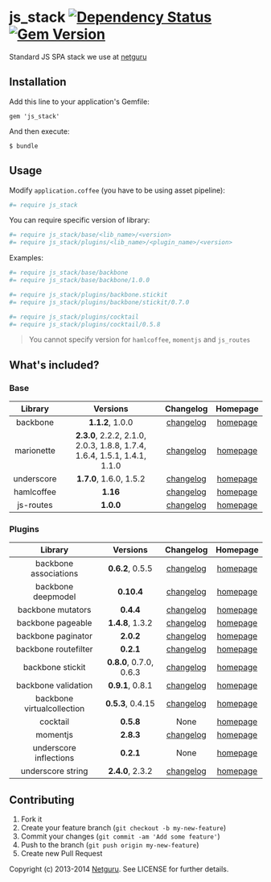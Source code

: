 # js_stack [![Dependency Status](http://img.shields.io/gemnasium/netguru/js_stack.svg?style=flat)](https://gemnasium.com/netguru/js_stack) [![Gem Version](http://img.shields.io/gem/v/js_stack.svg?style=flat)](http://badge.fury.io/rb/js_stack)

Standard JS SPA stack we use at [netguru](https://netguru.co)

## Installation

Add this line to your application's Gemfile:

    gem 'js_stack'

And then execute:

    $ bundle

## Usage

Modify `application.coffee` (you have to be using asset pipeline):

```coffeescript
#= require js_stack
```

You can require specific version of library:

```coffeescript
#= require js_stack/base/<lib_name>/<version>
#= require js_stack/plugins/<lib_name>/<plugin_name>/<version>
```

Examples:

```coffeescript
#= require js_stack/base/backbone
#= require js_stack/base/backbone/1.0.0

#= require js_stack/plugins/backbone.stickit
#= require js_stack/plugins/backbone/stickit/0.7.0

#= require js_stack/plugins/cocktail
#= require js_stack/plugins/cocktail/0.5.8
```
> You cannot specify version for `hamlcoffee`, `momentjs` and `js_routes`

## What's included?

### Base

| Library | Versions | Changelog | Homepage |
| :-----: | :------: | :-------: | :------: |
| backbone | **1.1.2**, 1.0.0 | [changelog](http://backbonejs.org/#changelog) | [homepage](http://backbonejs.org/) |
| marionette | **2.3.0**, 2.2.2, 2.1.0, 2.0.3, 1.8.8, 1.7.4, 1.6.4, 1.5.1, 1.4.1, 1.1.0 | [changelog](https://github.com/marionettejs/backbone.marionette/blob/master/changelog.md) | [homepage](http://marionettejs.com/) |
| underscore | **1.7.0**, 1.6.0, 1.5.2 | [changelog](http://underscorejs.org/#changelog) | [homepage](http://underscorejs.org/) |
| hamlcoffee | **1.16** | [changelog](https://github.com/netzpirat/haml_coffee_assets/blob/master/CHANGELOG.md) | [homepage](https://github.com/netzpirat/haml_coffee_assets) |
| js-routes | **1.0.0** | [changelog](https://github.com/railsware/js-routes/blob/master/CHANGELOG.md) | [homepage](https://github.com/railsware/js-routes) |

### Plugins

| Library | Versions | Changelog | Homepage |
| :-----: | :------: | :-------: | :------: |
| backbone associations | **0.6.2**, 0.5.5 | [changelog](https://github.com/dhruvaray/backbone-associations/blob/master/CHANGELOG.md) | [homepage](http://dhruvaray.github.io/backbone-associations/) |
| backbone deepmodel | **0.10.4** | [changelog](https://github.com/powmedia/backbone-deep-model#changelog) | [homepage](https://github.com/powmedia/backbone-deep-model) |
| backbone mutators | **0.4.4** | [changelog](https://github.com/asciidisco/Backbone.Mutators#changelog) | [homepage](https://github.com/asciidisco/Backbone.Mutators) |
| backbone pageable | **1.4.8**, 1.3.2 | [changelog](https://github.com/backbone-paginator/backbone-pageable#change-log) | [homepage](https://github.com/wyuenho/backbone-pageable) |
| backbone paginator | **2.0.2** | [changelog](https://github.com/backbone-paginator/backbone.paginator/wiki/Changelog) | [homepage](https://github.com/backbone-paginator/backbone.paginator) |
| backbone routefilter | **0.2.1** | [changelog](https://github.com/boazsender/backbone.routefilter#release-history) | [homepage](https://github.com/boazsender/backbone.routefilter) |
| backbone stickit | **0.8.0**, 0.7.0, 0.6.3 | [changelog](http://nytimes.github.io/backbone.stickit/#change-log) | [homepage](http://nytimes.github.io/backbone.stickit/) |
| backbone validation | **0.9.1**, 0.8.1 | [changelog](https://github.com/thedersen/backbone.validation#release-notes) | [homepage](https://github.com/thedersen/backbone.validation) |
| backbone virtualcollection | **0.5.3**, 0.4.15 | [changelog](https://github.com/p3drosola/Backbone.VirtualCollection#changelog) | [homepage](https://github.com/p3drosola/Backbone.VirtualCollection) |
| cocktail | **0.5.8** | None | [homepage](https://github.com/onsi/cocktail) |
| momentjs | **2.8.3** | [changelog](https://github.com/moment/moment/blob/develop/CHANGELOG.md) | [homepage](https://github.com/derekprior/momentjs-rails) |
| underscore inflections | **0.2.1** | None | [homepage](https://github.com/geetarista/underscore.inflections) |
| underscore string | **2.4.0**, 2.3.2 | [changelog](https://github.com/epeli/underscore.string/blob/master/CHANGELOG.markdown) | [homepage](http://epeli.github.io/underscore.string/) |

## Contributing

1. Fork it
2. Create your feature branch (`git checkout -b my-new-feature`)
3. Commit your changes (`git commit -am 'Add some feature'`)
4. Push to the branch (`git push origin my-new-feature`)
5. Create new Pull Request

Copyright (c) 2013-2014 [Netguru](https://netguru.co). See LICENSE for further details.
